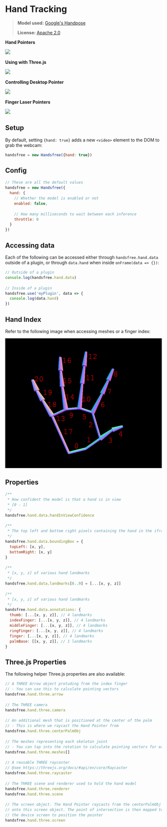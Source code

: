 # Hand Tracking
> **Model used:** [Google's Handpose](https://github.com/tensorflow/tfjs-models/tree/master/handpose)
>
> **License:** [Apache 2.0](https://github.com/tensorflow/tfjs-models/blob/master/LICENSE)


<div class="window">
  <div class="window-body">
    <div class="row align-top">
      <div class="col-6">
        <p><strong>Hand Pointers</strong></p>
        <p><img src="https://media4.giphy.com/media/FxLUuTSxXjJPx8K9L4/giphy.gif"></p>
        <p><strong>Using with Three.js</strong></p>
        <p><img src="https://media4.giphy.com/media/brC1Ow2v62htVmpfLh/giphy.gif"></p>
      </div>
      <div class="col-6">
        <p><strong>Controlling Desktop Pointer</strong></p>
        <p><img src="https://media2.giphy.com/media/pdDOkUpnRbzMk8r0L4/giphy.gif"></p>
        <p><strong>Finger Laser Pointers</strong></p>
        <p><img src="https://media1.giphy.com/media/2vcbWI2ZAPeGvJVpII/giphy.gif"></p>
      </div>
    </div>
  </div>
</div>

## Setup

By default, setting `{hand: true}` adds a new `<video>` element to the DOM to grab the webcam: 

```js
handsfree = new Handsfree({hand: true})
```

## Config

```js
// These are all the default values
handsfree = new Handsfree({
  hand: {
    // Whether the model is enabled or not
    enabled: false,

    // How many milliseconds to wait between each inference
    throttle: 0
  }
})
```

## Accessing data

Each of the following can be accessed either through `handsfree.hand.data` outside of a plugin, or through `data.hand` when inside `onFrame(data => {})`:

```js
// Outside of a plugin
console.log(handsfree.hand.data)

// Inside of a plugin
handsfree.use('myPlugin', data => {
  console.log(data.hand)
})
```

## Hand Index

Refer to the following image when accessing meshes or a finger index:

![](/hand-indices.jpg)

## Properties

```js
/**
 * How confident the model is that a hand is in view
 * [0 - 1]
 */
handsfree.hand.data.handInViewConfidence

/**
 * The top left and bottom right pixels containing the hand in the iframe
 */
handsfree.hand.data.boundingBox = {
  topLeft: [x, y],
  bottomRight: [x, y]
}

/**
 * [x, y, z] of various hand landmarks
 */
handsfree.hand.data.landmarks[0..9] = [...[x, y, z]]

/**
 * [x, y, z] of various hand landmarks
 */
handsfree.hand.data.annotations: {
  thumb: [...[x, y, z]], // 4 landmarks
  indexFinger: [...[x, y, z]], // 4 landmarks
  middleFinger: [...[x, y, z]], // 4 landmarks
  ringFinger: [...[x, y, z]], // 4 landmarks
  finger: [...[x, y, z]], // 4 landmarks
  palmBase: [[x, y, z]], // 1 landmarks
}
```

## Three.js Properties

The following helper Three.js properties are also available:

```js
// A THREE Arrow object protuding from the index finger
// - You can use this to calculate pointing vectors
handsfree.hand.three.arrow

// The THREE camera
handsfree.hand.three.camera

// An additional mesh that is positioned at the center of the palm
// - This is where we raycast the Hand Pointer from
handsfree.hand.three.centerPalmObj

// The meshes representing each skeleton joint
// - You can tap into the rotation to calculate pointing vectors for each fingertip
handsfree.hand.three.meshes[]

// A reusable THREE raycaster
// @see https://threejs.org/docs/#api/en/core/Raycaster
handsfree.hand.three.raycaster

// The THREE scene and renderer used to hold the hand model
handsfree.hand.three.renderer
handsfree.hand.three.scene

// The screen object. The Hand Pointer raycasts from the centerPalmObj
// onto this screen object. The point of intersection is then mapped to
// the device screen to position the pointer
handsfree.hand.three.screen
```